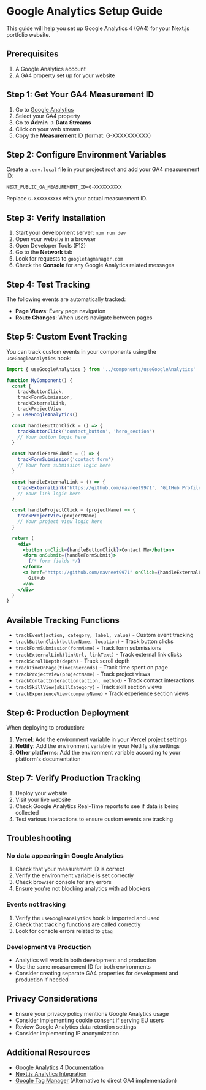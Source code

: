 # Google Analytics Setup Guide

This guide will help you set up Google Analytics 4 (GA4) for your Next.js portfolio website.

## Prerequisites

1. A Google Analytics account
2. A GA4 property set up for your website

## Step 1: Get Your GA4 Measurement ID

1. Go to [Google Analytics](https://analytics.google.com/)
2. Select your GA4 property
3. Go to **Admin** → **Data Streams**
4. Click on your web stream
5. Copy the **Measurement ID** (format: G-XXXXXXXXXX)

## Step 2: Configure Environment Variables

Create a `.env.local` file in your project root and add your GA4 measurement ID:

```env
NEXT_PUBLIC_GA_MEASUREMENT_ID=G-XXXXXXXXXX
```

Replace `G-XXXXXXXXXX` with your actual measurement ID.

## Step 3: Verify Installation

1. Start your development server: `npm run dev`
2. Open your website in a browser
3. Open Developer Tools (F12)
4. Go to the **Network** tab
5. Look for requests to `googletagmanager.com`
6. Check the **Console** for any Google Analytics related messages

## Step 4: Test Tracking

The following events are automatically tracked:

- **Page Views**: Every page navigation
- **Route Changes**: When users navigate between pages

## Step 5: Custom Event Tracking

You can track custom events in your components using the `useGoogleAnalytics` hook:

```jsx
import { useGoogleAnalytics } from '../components/useGoogleAnalytics'

function MyComponent() {
  const { 
    trackButtonClick, 
    trackFormSubmission, 
    trackExternalLink,
    trackProjectView 
  } = useGoogleAnalytics()

  const handleButtonClick = () => {
    trackButtonClick('contact_button', 'hero_section')
    // Your button logic here
  }

  const handleFormSubmit = () => {
    trackFormSubmission('contact_form')
    // Your form submission logic here
  }

  const handleExternalLink = () => {
    trackExternalLink('https://github.com/navneet9971', 'GitHub Profile')
    // Your link logic here
  }

  const handleProjectClick = (projectName) => {
    trackProjectView(projectName)
    // Your project view logic here
  }

  return (
    <div>
      <button onClick={handleButtonClick}>Contact Me</button>
      <form onSubmit={handleFormSubmit}>
        {/* form fields */}
      </form>
      <a href="https://github.com/navneet9971" onClick={handleExternalLink}>
        GitHub
      </a>
    </div>
  )
}
```

## Available Tracking Functions

- `trackEvent(action, category, label, value)` - Custom event tracking
- `trackButtonClick(buttonName, location)` - Track button clicks
- `trackFormSubmission(formName)` - Track form submissions
- `trackExternalLink(linkUrl, linkText)` - Track external link clicks
- `trackScrollDepth(depth)` - Track scroll depth
- `trackTimeOnPage(timeInSeconds)` - Track time spent on page
- `trackProjectView(projectName)` - Track project views
- `trackContactInteraction(action, method)` - Track contact interactions
- `trackSkillView(skillCategory)` - Track skill section views
- `trackExperienceView(companyName)` - Track experience section views

## Step 6: Production Deployment

When deploying to production:

1. **Vercel**: Add the environment variable in your Vercel project settings
2. **Netlify**: Add the environment variable in your Netlify site settings
3. **Other platforms**: Add the environment variable according to your platform's documentation

## Step 7: Verify Production Tracking

1. Deploy your website
2. Visit your live website
3. Check Google Analytics Real-Time reports to see if data is being collected
4. Test various interactions to ensure custom events are tracking

## Troubleshooting

### No data appearing in Google Analytics

1. Check that your measurement ID is correct
2. Verify the environment variable is set correctly
3. Check browser console for any errors
4. Ensure you're not blocking analytics with ad blockers

### Events not tracking

1. Verify the `useGoogleAnalytics` hook is imported and used
2. Check that tracking functions are called correctly
3. Look for console errors related to `gtag`

### Development vs Production

- Analytics will work in both development and production
- Use the same measurement ID for both environments
- Consider creating separate GA4 properties for development and production if needed

## Privacy Considerations

- Ensure your privacy policy mentions Google Analytics usage
- Consider implementing cookie consent if serving EU users
- Review Google Analytics data retention settings
- Consider implementing IP anonymization

## Additional Resources

- [Google Analytics 4 Documentation](https://developers.google.com/analytics/devguides/collection/ga4)
- [Next.js Analytics Integration](https://nextjs.org/docs/advanced-features/measuring-performance)
- [Google Tag Manager](https://tagmanager.google.com/) (Alternative to direct GA4 implementation) 